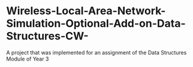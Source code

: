 # Wireless-Local-Area-Network-Simulation-Optional-Add-on-Data-Structures-CW-
A project that was implemented for an assignment of the Data Structures Module of Year 3
